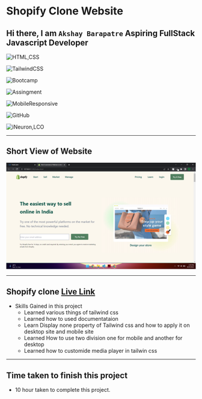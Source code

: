 # Shopify Clone Website

## Hi there, I am `Akshay Barapatre` Aspiring FullStack Javascript Developer   

![HTML,CSS](https://img.shields.io/badge/HTML-CSS-green)

![TailwindCSS](https://img.shields.io/badge/Tailwind-CSS-important)

![Bootcamp](https://img.shields.io/badge/Bootcampt-.-success)

![Assingment](https://img.shields.io/badge/Assingment-.-blueviolet)

![MobileResponsive](https://img.shields.io/badge/Mobile-Responsive-critical)

![GitHub](https://img.shields.io/badge/GIT-HUB-sucess)

![iNeuron,LCO](https://img.shields.io/badge/iNeuron-LCO-red)


---

## Short View of Website
![Desktop](./screenshot/Screenshot%20(317).png)

---

 
## Shopify clone  [Live Link](https://shopify-clone-by-akshay-barapatre.netlify.app/)

-   Skills Gained in this project
    -   Learned various things of tailwind css
    -   Learned how to used documentataion
    -   Learn Display none property of Tailwind css and how to apply it on desktop site and mobile site
    -  Learned How to use two division one for mobile and another for desktop 
    - Learned how to customide media player in tailwin css
---

## Time taken to finish this project

-   10 hour taken to complete this project.


